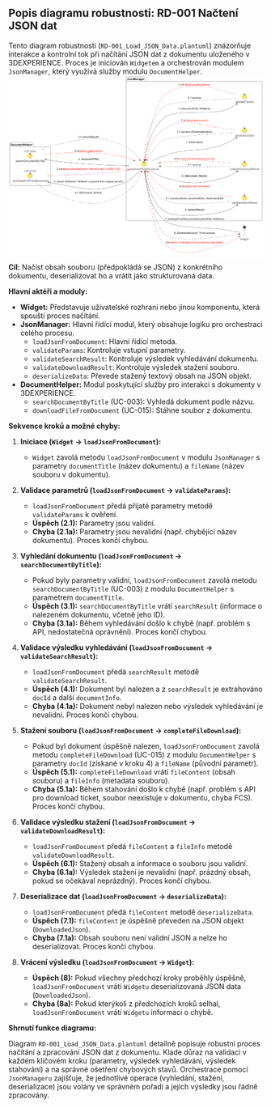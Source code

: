 ## Popis diagramu robustnosti: RD-001 Načtení JSON dat

Tento diagram robustnosti (`RD-001_Load_JSON_Data.plantuml`) znázorňuje interakce a kontrolní tok při načítání JSON dat z dokumentu uloženého v 3DEXPERIENCE. Proces je iniciován `Widgetem` a orchestrován modulem `JsonManager`, který využívá služby modulu `DocumentHelper`.
![alt text](../../../out/Docs/04-robustness/RD-001_Load_JSON_Data/RD-001_Load_JSON_Data.png)
**Cíl:** Načíst obsah souboru (předpokládá se JSON) z konkrétního dokumentu, deserializovat ho a vrátit jako strukturovaná data.

**Hlavní aktéři a moduly:**

*   **Widget:** Představuje uživatelské rozhraní nebo jinou komponentu, která spouští proces načítání.
*   **JsonManager:** Hlavní řídící modul, který obsahuje logiku pro orchestraci celého procesu.
    *   `loadJsonFromDocument`: Hlavní řídící metoda.
    *   `validateParams`: Kontroluje vstupní parametry.
    *   `validateSearchResult`: Kontroluje výsledek vyhledávání dokumentu.
    *   `validateDownloadResult`: Kontroluje výsledek stažení souboru.
    *   `deserializeData`: Převede stažený textový obsah na JSON objekt.
*   **DocumentHelper:** Modul poskytující služby pro interakci s dokumenty v 3DEXPERIENCE.
    *   `searchDocumentByTitle` (UC-003): Vyhledá dokument podle názvu.
    *   `downloadFileFromDocument` (UC-015): Stáhne soubor z dokumentu.

**Sekvence kroků a možné chyby:**

1.  **Iniciace (`Widget` -> `loadJsonFromDocument`):**
    *   `Widget` zavolá metodu `loadJsonFromDocument` v modulu `JsonManager` s parametry `documentTitle` (název dokumentu) a `fileName` (název souboru v dokumentu).

2.  **Validace parametrů (`loadJsonFromDocument` -> `validateParams`):**
    *   `loadJsonFromDocument` předá přijaté parametry metodě `validateParams` k ověření.
    *   **Úspěch (2.1):** Parametry jsou validní.
    *   **Chyba (2.1a):** Parametry jsou nevalidní (např. chybějící název dokumentu). Proces končí chybou.

3.  **Vyhledání dokumentu (`loadJsonFromDocument` -> `searchDocumentByTitle`):**
    *   Pokud byly parametry validní, `loadJsonFromDocument` zavolá metodu `searchDocumentByTitle` (UC-003) z modulu `DocumentHelper` s parametrem `documentTitle`.
    *   **Úspěch (3.1):** `searchDocumentByTitle` vrátí `searchResult` (informace o nalezeném dokumentu, včetně jeho ID).
    *   **Chyba (3.1a):** Během vyhledávání došlo k chybě (např. problém s API, nedostatečná oprávnění). Proces končí chybou.

4.  **Validace výsledku vyhledávání (`loadJsonFromDocument` -> `validateSearchResult`):**
    *   `loadJsonFromDocument` předá `searchResult` metodě `validateSearchResult`.
    *   **Úspěch (4.1):** Dokument byl nalezen a z `searchResult` je extrahováno `docId` a další `documentInfo`.
    *   **Chyba (4.1a):** Dokument nebyl nalezen nebo výsledek vyhledávání je nevalidní. Proces končí chybou.

5.  **Stažení souboru (`loadJsonFromDocument` -> `completeFileDownload`):**
    *   Pokud byl dokument úspěšně nalezen, `loadJsonFromDocument` zavolá metodu `completeFileDownload` (UC-015) z modulu `DocumentHelper` s parametry `docId` (získané v kroku 4) a `fileName` (původní parametr).
    *   **Úspěch (5.1):** `completeFileDownload` vrátí `fileContent` (obsah souboru) a `fileInfo` (metadata souboru).
    *   **Chyba (5.1a):** Během stahování došlo k chybě (např. problém s API pro download ticket, soubor neexistuje v dokumentu, chyba FCS). Proces končí chybou.

6.  **Validace výsledku stažení (`loadJsonFromDocument` -> `validateDownloadResult`):**
    *   `loadJsonFromDocument` předá `fileContent` a `fileInfo` metodě `validateDownloadResult`.
    *   **Úspěch (6.1):** Stažený obsah a informace o souboru jsou validní.
    *   **Chyba (6.1a):** Výsledek stažení je nevalidní (např. prázdný obsah, pokud se očekával neprázdný). Proces končí chybou.

7.  **Deserializace dat (`loadJsonFromDocument` -> `deserializeData`):**
    *   `loadJsonFromDocument` předá `fileContent` metodě `deserializeData`.
    *   **Úspěch (7.1):** `fileContent` je úspěšně převeden na JSON objekt (`DownloadedJson`).
    *   **Chyba (7.1a):** Obsah souboru není validní JSON a nelze ho deserializovat. Proces končí chybou.

8.  **Vrácení výsledku (`loadJsonFromDocument` -> `Widget`):**
    *   **Úspěch (8):** Pokud všechny předchozí kroky proběhly úspěšně, `loadJsonFromDocument` vrátí `Widgetu` deserializovaná JSON data (`DownloadedJson`).
    *   **Chyba (8a):** Pokud kterýkoli z předchozích kroků selhal, `loadJsonFromDocument` vrátí `Widgetu` informaci o chybě.

**Shrnutí funkce diagramu:**

Diagram `RD-001_Load_JSON_Data.plantuml` detailně popisuje robustní proces načítání a zpracování JSON dat z dokumentu. Klade důraz na validaci v každém klíčovém kroku (parametry, výsledek vyhledávání, výsledek stahování) a na správné ošetření chybových stavů. Orchestrace pomocí `JsonManageru` zajišťuje, že jednotlivé operace (vyhledání, stažení, deserializace) jsou volány ve správném pořadí a jejich výsledky jsou řádně zpracovány.
